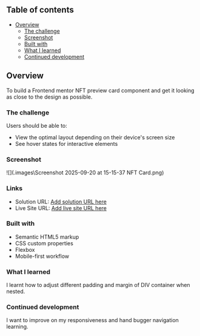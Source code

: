 ## Table of contents

- [Overview](#overview)
  - [The challenge](#the-challenge)
  - [Screenshot](#screenshot)
  - [Built with](#built-with)
  - [What I learned](#what-i-learned)
  - [Continued development](#continued-development)


## Overview
To build a Frontend mentor NFT preview card component  and get it looking as close to the design as possible.

### The challenge

Users should be able to:

- View the optimal layout depending on their device's screen size
- See hover states for interactive elements

### Screenshot

![](.images\Screenshot 2025-09-20 at 15-15-37 NFT Card.png)


### Links

- Solution URL: [Add solution URL here](https://your-solution-url.com)
- Live Site URL: [Add live site URL here](https://your-live-site-url.com)


### Built with

- Semantic HTML5 markup
- CSS custom properties
- Flexbox
- Mobile-first workflow


### What I learned
I learnt how to adjust different padding and margin of DIV container when nested.


### Continued development

I want to improve on my responsiveness and hand bugger navigation learning.

